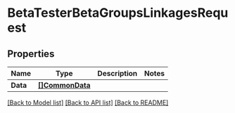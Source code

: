 # BetaTesterBetaGroupsLinkagesRequest

## Properties

Name | Type | Description | Notes
------------ | ------------- | ------------- | -------------
**Data** | [**[]CommonData**](CommonData.md) |  | 

[[Back to Model list]](../README.md#documentation-for-models) [[Back to API list]](../README.md#documentation-for-api-endpoints) [[Back to README]](../README.md)


